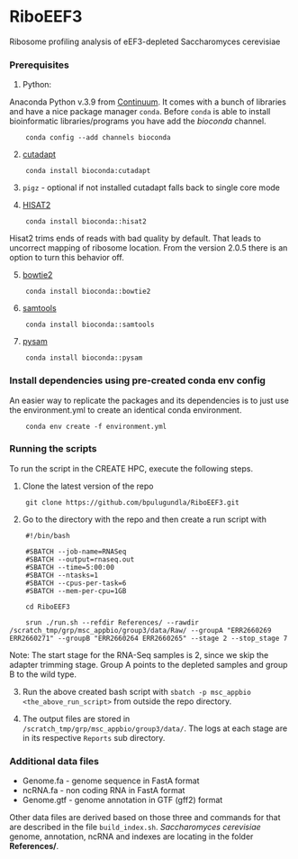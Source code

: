 # RiboEEF3
 Ribosome profiling analysis of eEF3-depleted Saccharomyces cerevisiae

### Prerequisites

1) Python:

  Anaconda Python v.3.9 from [Continuum](https://www.continuum.io/downloads). It comes with a bunch of libraries and have a nice  package manager `conda`. Before `conda` is able to install bioinformatic libraries/programs you have add the _bioconda_ channel.

```
    conda config --add channels bioconda
```

2) [cutadapt](https://cutadapt.readthedocs.io/en/stable/)

```
    conda install bioconda:cutadapt
```

3) `pigz` - optional if not installed cutadapt falls back to single core mode

4) [HISAT2](ftp://ftp.ccb.jhu.edu/pub/infphilo/hisat2/downloads)

```
    conda install bioconda::hisat2
```   
   Hisat2 trims ends of reads with bad quality by default. That leads to uncorrect mapping of ribosome location. From the version 2.0.5 there is an option to turn this behavior off.

5) [bowtie2](http://bowtie-bio.sourceforge.net/bowtie2/index.shtml)

```
    conda install bioconda::bowtie2
```   

6) [samtools](https://github.com/samtools/samtools/)

```
    conda install bioconda::samtools
```

7) [pysam](https://github.com/pysam-developers/pysam)

```
    conda install bioconda::pysam
```

### Install dependencies using pre-created conda env config

  An easier way to replicate the packages and its dependencies is to just use the environment.yml to create an identical conda environment.

```
    conda env create -f environment.yml
``` 

### Running the scripts

  To run the script in the CREATE HPC, execute the following steps.

1) Clone the latest version of the repo

```
    git clone https://github.com/bpulugundla/RiboEEF3.git
```

2) Go to the directory with the repo and then create a run script with 

```
    #!/bin/bash

    #SBATCH --job-name=RNASeq 
    #SBATCH --output=rnaseq.out
    #SBATCH --time=5:00:00
    #SBATCH --ntasks=1
    #SBATCH --cpus-per-task=6
    #SBATCH --mem-per-cpu=1GB

    cd RiboEEF3

    srun ./run.sh --refdir References/ --rawdir /scratch_tmp/grp/msc_appbio/group3/data/Raw/ --groupA "ERR2660269 ERR2660271" --groupB "ERR2660264 ERR2660265" --stage 2 --stop_stage 7
```

Note: The start stage for the RNA-Seq samples is 2, since we skip the adapter trimming stage. Group A points to the depleted samples and group B to the wild type.

3) Run the above created bash script with `sbatch -p msc_appbio <the_above_run_script>` from outside the repo directory.

4) The output files are stored in `/scratch_tmp/grp/msc_appbio/group3/data/`. The logs at each stage are in its respective `Reports` sub directory.

### Additional data files

  * Genome.fa  - genome sequence in FastA format
  * ncRNA.fa   - non coding RNA in FastA format
  * Genome.gtf - genome annotation in GTF (gff2) format

Other data files are derived based on those three and commands for that are described in the file  `build_index.sh`.
_Saccharomyces cerevisiae_ genome, annotation, ncRNA and indexes are locating in the folder **References/**.
